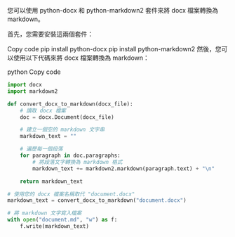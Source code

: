 您可以使用 python-docx 和 python-markdown2 套件來將 docx 檔案轉換為 markdown。

首先，您需要安裝這兩個套件：

Copy code
pip install python-docx
pip install python-markdown2
然後，您可以使用以下代碼來將 docx 檔案轉換為 markdown：

python
Copy code

```py
import docx
import markdown2

def convert_docx_to_markdown(docx_file):
    # 讀取 docx 檔案
    doc = docx.Document(docx_file)

    # 建立一個空的 markdown 文字串
    markdown_text = ""

    # 遍歷每一個段落
    for paragraph in doc.paragraphs:
        # 將段落文字轉換為 markdown 格式
        markdown_text += markdown2.markdown(paragraph.text) + "\n"

    return markdown_text

# 使用您的 docx 檔案名稱取代 "document.docx"
markdown_text = convert_docx_to_markdown("document.docx")

# 將 markdown 文字寫入檔案
with open("document.md", "w") as f:
    f.write(markdown_text)
```
